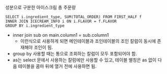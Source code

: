 성분으로 구분한 아이스크림 총 주문량

```
SELECT i.ingredient_type, SUM(TOTAL_ORDER) FROM FIRST_HALF f
INNER JOIN ICECREAM_INFO i ON i.FLAVOR = f.FLAVOR
GROUP BY i.ingredient_type
```
- inner join sub on main.column1 = sub.column1
  - 이런식으로 사용하게 되면 메인테이블과 조인테이블의 조인 칼럼이 동시에 존재해야 조인이 됨.
- group by 사용할 때는 통으로 조회하는 칼럼이 모두 포함되어야 함. 
- as는 select 문에서 사용하는 칼럼에만 사용할 수 있고, 테이블 별칭은 as 없이 다음 테이블을
콤마 뒤에 열거 전에 사용하면 됨. 
